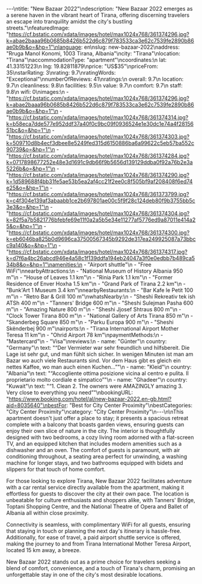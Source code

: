 ---\ntitle: "New Bazaar 2022"\ndescription: "New Bazaar 2022 emerges as a serene haven in the vibrant heart of Tirana, offering discerning travelers an escape into tranquility amidst the city's bustling streets."\nfeaturedImage: "https://cf.bstatic.com/xdata/images/hotel/max1024x768/361374296.jpg?k=abae2baaa96b0685b8426b522d6c879f783533ca3e62c7539fe2890b86ae0b9b&o=&hp=1"\nlanguage: en\nslug: new-bazaar-2022\naddress: "Rruga Manol Konomi, 1003 Tirana, Albania"\ncity: "Tirana"\nlocation: "Tirana"\naccommodationType: "apartment"\ncoordinates:\n  lat: 41.33151223\n  lng: 19.82811879\nprice: "US$35"\npriceFrom: 35\nstarRating: 3\nrating: 9.7\nratingWords: "Exceptional"\nnumberOfReviews: 41\nratings:\n  overall: 9.7\n  location: 9.7\n  cleanliness: 9.8\n  facilities: 9.5\n  value: 9.7\n  comfort: 9.7\n  staff: 9.8\n  wifi: 0\nimages:\n  - "https://cf.bstatic.com/xdata/images/hotel/max1024x768/361374296.jpg?k=abae2baaa96b0685b8426b522d6c879f783533ca3e62c7539fe2890b86ae0b9b&o=&hp=1"\n  - "https://cf.bstatic.com/xdata/images/hotel/max1024x768/361374314.jpg?k=b58eca7dde577e952ddf37a40f0c9bc09f0936524e1e30dc1e74a4f2815651bc&o=&hp=1"\n  - "https://cf.bstatic.com/xdata/images/hotel/max1024x768/361374303.jpg?k=509710d8b4ecf3dbee8e5249fed315d6150886ba6a99622c5eb57ba552c90739&o=&hp=1"\n  - "https://cf.bstatic.com/xdata/images/hotel/max1024x768/361374284.jpg?k=0717898677252e48e3d1691c9db66f9b5656d139129ddba0f92a76b2e3a5226b&o=&hp=1"\n  - "https://cf.bstatic.com/xdata/images/hotel/max1024x768/361374290.jpg?k=1d589688f4bb31fe5ae53b5ea2af4cc21f2ee0c8f505bf9af208408f6ed74e25&o=&hp=1"\n  - "https://cf.bstatic.com/xdata/images/hotel/max1024x768/361373799.jpg?k=c4f304e139af3abaabb1ce2b697801ae00c5f9f28c124deb80f9b3755bb5c3e3&o=&hp=1"\n  - "https://cf.bstatic.com/xdata/images/hotel/max1024x768/361374304.jpg?k=82f5a7b5821776bfebfe69e11f0a2a5b5e34e11277af5776ed9a87011e414a25&o=&hp=1"\n  - "https://cf.bstatic.com/xdata/images/hotel/max1024x768/361374300.jpg?k=eb6046ba825b0d9696ca37500567345b9292de317ea249925087a73bbcc9a140&o=&hp=1"\n  - "https://cf.bstatic.com/xdata/images/hotel/max1024x768/361374317.jpg?k=d7f6a4bc26abcd946e4a58c1f139ddfa194eb24047a3f0e0edbb7b489ca534b8&o=&hp=1"\namenities:\n  - "Airport shuttle"\n  - "Free WiFi"\nnearbyAttractions:\n  - "National Museum of History Albania 950 m"\n  - "House of Leaves 1.1 km"\n  - "Rinia Park 1.1 km"\n  - "Former Residence of Enver Hoxha 1.5 km"\n  - "Grand Park of Tirana 2.2 km"\n  - "Bunk'Art 1 Museum 3.4 km"\nnearbyRestaurants:\n  - "Bar Kafe le Petit 100 m"\n  - "Retro Bar & Grill 100 m"\nwhatsNearby:\n  - "Sheshi Rekreativ tek ish ATSh 400 m"\n  - "Tanners' Bridge 600 m"\n  - "Sheshi Sulejman Pasha 600 m"\n  - "Amazing Nature 800 m"\n  - "Sheshi Jjosef Shtraus 800 m"\n  - "Clock Tower Tirana 800 m"\n  - "National Gallery of Arts Tirana 850 m"\n  - "Skanderbeg Square 850 m"\n  - "Parku Europa 900 m"\n  - "Sheshi Skënderbej 900 m"\nairports:\n  - "Tirana International Airport Mother Teresa 11 km"\n  - "Ohrid Airport 78 km"\npaymentMethods:\n  - "Mastercard"\n  - "Visa"\nreviews:\n  - name: "Günter"\n    country: "Germany"\n    text: "“Der Vermieter war sehr freundlich und hilfsbereit. Die Lage ist sehr gut, und man fühlt sich sicher.
In wenigen Minuten ist man am Bazar wo auch viele Restaurants sind. Vor dem Haus gibt es gleich ein nettes Kaffee, wo man auch einen Kuchen...”"\n  - name: "Kleid"\n    country: "Albania"\n    text: "“Accogliente ottima posizione vicina al centro e pulita. Il proprietario molto cordiale e simpatico”"\n  - name: "Ghadeer"\n    country: "Kuwait"\n    text: "“1. Clean 2. The owners were AMAZINGLY amazing 3. Very close to everything you need”"\nbookingURL: "https://www.booking.com/hotel/al/new-bazaar-2022.en-gb.html?aid=8035640"\nbestFor: "Best for City Center Proximity"\nbestCategories: "City Center Proximity"\ncategory: "City Center Proximity"\n---\n\nThis apartment doesn't just offer a place to stay; it presents a spacious retreat complete with a balcony that boasts garden views, ensuring guests can enjoy their own slice of nature in the city. The interior is thoughtfully designed with two bedrooms, a cozy living room adorned with a flat-screen TV, and an equipped kitchen that includes modern amenities such as a dishwasher and an oven. The comfort of guests is paramount, with air conditioning throughout, a seating area perfect for unwinding, a washing machine for longer stays, and two bathrooms equipped with bidets and slippers for that touch of home comfort.

For those looking to explore Tirana, New Bazaar 2022 facilitates adventure with a car rental service directly available from the apartment, making it effortless for guests to discover the city at their own pace. The location is unbeatable for culture enthusiasts and shoppers alike, with Tanners' Bridge, Toptani Shopping Centre, and the National Theatre of Opera and Ballet of Albania all within close proximity.

Connectivity is seamless, with complimentary WiFi for all guests, ensuring that staying in touch or planning the next day's itinerary is hassle-free. Additionally, for ease of travel, a paid airport shuttle service is offered, making the journey to and from Tirana International Mother Teresa Airport, located 15 km away, a breeze.

New Bazaar 2022 stands out as a prime choice for travelers seeking a blend of comfort, convenience, and a touch of Tirana's charm, promising an unforgettable stay in one of the city's most desirable locations.